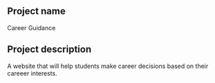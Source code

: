 ## Project name
Career Guidance
​
## Project description
A website that will help students make career decisions based on their careeer interests. 
